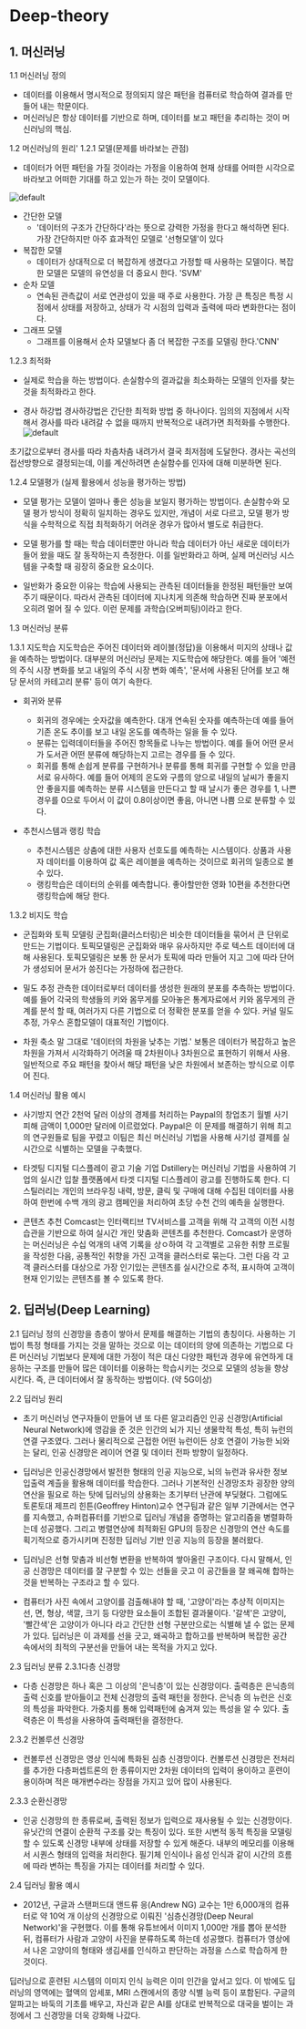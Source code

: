 # Deep-theory
## 1. 머신러닝

1.1 머신러닝 정의
- 데이터를 이용해서 명시적으로 정의되지 않은 패턴을 컴퓨터로 학습하여 결과를 만들어 내는 학문이다.
- 머신러닝은 항상 데이터를 기반으로 하며, 데이터를 보고 패턴을 추리하는 것이 머신러닝의 핵심.

1.2 머신러닝의 원리'
1.2.1 모델(문제를 바라보는 관점)
- 데이터가 어떤 패턴을 가질 것이라는 가정을 이용하여 현재 상태를 어떠한 시각으로 바라보고 어떠한 기대를 하고 있는가 하는 것이 모델이다.

![default](https://user-images.githubusercontent.com/40047360/43994469-2737733c-9dd8-11e8-981e-4f80c99a7f19.png)

* 간단한 모델
  * '데이터의 구조가 간단하다'라는 뜻으로 강력한 가정을 한다고 해석하면 된다. 가장 간단하지만 아주 효과적인 모델로 '선형모델'이 있다
* 복잡한 모델
  * 데이터가 상대적으로 더 복잡하게 생겼다고 가정할 때 사용하는 모델이다. 복잡한 모델은 모델의 유연성을 더 중요시 한다. 'SVM'
* 순차 모델
  * 연속된 관측값이 서로 연관성이 있을 때 주로 사용한다. 가장 큰 특징은 특정 시점에서 상태를 저장하고, 상태가 각 시점의 입력과 출력에 따라 
    변화한다는 점이다.
* 그래프 모델
  * 그래프를 이용해서 순차 모델보다 좀 더 복잡한 구조를 모델링 한다.'CNN'


1.2.3 최적화
- 실제로 학습을 하는 방법이다. 손실함수의 결과값을 최소화하는 모델의 인자를 찾는 것을 최적화라고 한다.

* 경사 하강법
경사하강법은 간단한 최적화 방법 중 하나이다. 임의의 지점에서 시작해서 경사를 따라 내려갈 수 없을 때까지 반복적으로 내려가면 최적화를 수행한다.
![default](https://user-images.githubusercontent.com/40047360/43995070-96556468-9de2-11e8-84c8-27f3e73b5ae9.png)

초기값으로부터 경사를 따라 차츰차츰 내려가서 결국 최저점에 도달한다. 경사는 곡선의 접선방향으로 결정되는데, 이를 계산하려면 손실함수를 인자에 대해 미분하면 된다.

1.2.4 모델평가 (실제 활용에서 성능을 평가하는 방법)
- 모델 평가는 모델이 얼마나 좋은 성능을 보일지 평가하는 방법이다. 손실함수와 모델 평가 방식이 정확히 일치하는 경우도 있지만, 개념이 서로 다르고, 
  모델 평가 방식을 수학적으로 직접 최적화하기 어려운 경우가 많아서 별도로 취급한다.

- 모델 평가를 할 때는 학습 데이터뿐만 아니라 학습 데이터가 아닌 새로운 데이터가 들어 왔을 때도 잘 동작하는지 측정한다. 이를 일반화라고 하며, 실제 
  머신러닝 시스템을 구축할 때 굉장히 중요한 요소이다.

 - 일반화가 중요한 이유는 학습에 사용되는 관측된 데이터들을 한정된 패턴들만 보여주기 때문이다. 따라서 관측된 데이터에 지나치게 의존해 학습하면 진짜 
   분포에서 오히려 멀어 질 수 있다. 이런 문제를 과학습(오버피팅)이라고 한다.

1.3 머신러닝 분류

1.3.1 지도학습
지도학습은 주어진 데이터와 레이블(정답)을 이용해서 미지의 상태나 값을 예측하는 방법이다. 대부분의 머신러닝 문제는 지도학습에 해당한다. 
예를 들어 '예전의 주식 시장 변화를 보고 내일의 주식 시장 변화 예측', '문서에 사용된 단어를 보고 해당 문서의 카테고리 분류' 등이 여기 속한다.

* 회귀와 분류
  * 회귀의 경우에는 숫자값을 예측한다. 대개 연속된 숫자를 예측하는데 예를 들어 기존 온도 추이를 보고 내일 온도를 예측하는 일을 들 수 있다.
  * 분류는 입력데이터들을 주어진 항목들로 나누는 방법이다. 예를 들어 어떤 문서가 도서관 어떤 분류에 해당하는지 고르는 경우를 들 수 있다.
  * 회귀를 통해 손쉽게 분류를 구현하거나 분류를 통해 회귀를 구현할 수 있을 만큼 서로 유사하다. 예를 들어 어제의 온도와 구름의 양으로 내일의 날씨가 
    좋을지 안 좋을지를 예측하는 분류 시스템을 만든다고 할 때 날시가 좋은 경우를 1, 나쁜 경우를 0으로 두어서 이 값이 0.8이상이면 좋음, 아니면 나쁨
    으로 분류할 수 있다.

* 추천시스템과 랭킹 학습
  * 추천시스템은 상춤에 대한 사용자 선호도를 예측하는 시스템이다. 상품과 사용자 데이터를 이용하여 값 혹은 레이블을 예측하는 것이므로 회귀의 
     일종으로 볼 수 있다.
  * 랭킹학습은 데이터의 순위를 예측합니다. 좋아할만한 영화 10편을 추천한다면 랭킹학습에 해당 한다.

1.3.2 비지도 학습
* 군집화와 토픽 모델링
군집화(클러스터링)은 비슷한 데이터들을 묶어서 큰 단위로 만드는 기법이다. 
토픽모델링은 군집화와 매우 유사하지만 주로 텍스트 데이터에 대해 사용된다. 토픽모델링은 보통 한 문서가 토픽에 따라 만들어 지고 그에 따라 단어가 생성되어 문서가 씅진다는 가정하에 접근한다.

* 밀도 추정
관측한 데이터로부터 데이터를 생성한 원래의 분포를 추측하는 방법이다. 예를 들어 각국의 학생들의 키와 몸무게를 모아놓은 통계자료에서 키와 몸무게의 관계를 분석 할 때, 여러가지 다른 기법으로 더 정확한 분포를 얻을 수 있다. 커널 밀도 추정, 가우스 혼합모델이 대표적인 기법이다.

* 차원 축소
말 그대로 '데이터의 차원을 낮추는 기법.' 보통은 데이터가 복잡하고 높은 차원을 가져서 시각화하기 어려울 때 2차원이나 3차원으로 표현하기 위해서 사용. 일반적으로 주요 패턴을 찾아서 해당 패턴을 낮은 차원에서 보존하는 방식으로 이루어 진다.

1.4 머신러닝 활용 예시

* 사기방지
연간 2천억 달러 이상의 경제를 처리하는 Paypal의 창업초기 월별 사기 피해 금액이 1,000만 달러에 이르렀었다. Paypal은 이 문제를 해결하기 위해 최고의 연구원들로 팀을 꾸렸고 이팀은 최신 머신러닝 기법을 사용해 사기성 결제를 실시간으로 식별하는 모델을 구축했다.

* 타겟팅 디지털 디스플레이
광고 기술 기업 Dstillery는 머신러닝 기법을 사용하여 기업의 실시간 입찰 플랫폼에서 타겟 디지털 디스플레이 광고를 진행하도록 한다. 디스틸러리는 개인의 브라우징 내력, 방문, 클릭 및 구매에 대해 수집된 데이터를 사용하여 한번에 수백 개의 광고 캠페인을 처리하여 초당 수천 건의 예측을 실행한다.

* 콘텐츠 추천
Comcast는 인터랙티브 TV서비스를 고객을 위해 각 고객의 이전 시청 습관을 기반으로 하여 실시간 개인 맞춤화 콘텐츠를 추천한다. Comcast가 운영하는 머신러닝은 수십 억개의 내역 기록을 상ㅇ하여 각 고객별로 고유한 취향 프로필을 작성한 다음, 공통적인 취향을 가진 고객을 클러스터로 묶는다. 그런 다음 각 고객 클러스터를 대상으로 가장 인기있는 콘텐츠를 실시간으로 추적, 표시하여 고객이 현재 인기있는 콘텐츠를 볼 수 있도록 한다.

## 2. 딥러닝(Deep Learning)
2.1 딥러닝 정의 
신경망을 층층이 쌓아서 문제를 해결하는 기법의 총칭이다. 사용하는 기법이 특정 형태를 가지는 것을 말하는 것으로 이는 데이터의 양에 의존하는 기법으로 
다른 머신러닝 기법보다 문제에 대한 가정이 적은 대신 다양한 패턴과 경우에 유연하게 대응하는 구조를 만들어 많은 데이터를 이용하는 학습시키는 것으로 
모델의 성능을 향상 시킨다. 즉, 큰 데이터에서 잘 동작하는 방법이다. (약 5G이상)

2.2 딥러닝 원리
- 초기 머신러닝 연구자들이 만들어 낸 또 다른 알고리즘인 인공 신경망(Artificial Neural Network)에 영감을 준 것은 인간의 뇌가 지닌 생물학적 특성, 
  특히 뉴런의 연결 구조였다. 그러나 물리적으로 근접한 어떤 뉴런이든 상호 연결이 가능한 뇌와는 달리, 인공 신경망은 레이어 연결 및 데이터 전파 방향이 
  일정하다.

- 딥러닝은 인공신경망에서 발전한 형태의 인공 지능으로, 뇌의 뉴런과 유사한 정보 입출력 계츨을 활용해 데이터를 학습한다. 그러나 기본적인 신경망조차 
  굉장한 양의 연산을 필요로 하는 탓에 딥러닝의 상용화는 초기부터 난관에 부딪혔다. 그럼에도 토론토대 제프리 힌튼(Geoffrey Hinton)교수 연구팀과 같은 
  일부 기관에서는 연구를 지속했고, 슈퍼컴퓨터를 기반으로 딥러닝 개념을 증명하는 알고리즘을 병렬화하는데 성공했다. 그리고 병렬연상에 최적화된 GPU의 
  등장은 신경망의 연산 속도를 획기적으로 증가시키며 진정한 딥러닝 기반 인공 지능의 등장을 불러왔다.

- 딥러닝은 선형 맞춤과 비선형 변환을 반복하여 쌓아올린 구조이다. 다시 말해서, 인공 신경망은 데이터를 잘 구분할 수 있는 선들을 긋고 이 공간들을 
  잘 왜곡해 합하는 것을 반복하는 구조라고 할 수 있다.

- 컴퓨터가 사진 속에서 고양이를 검출해내야 할 때, '고양이'라는 추상적 이미지는 선, 면, 형상, 색깔, 크기 등 다양한 요소들이 조합된 결과물이다. 
  '갈색'은 고양이, '빨간색'은 고양이가 아니다 라고 간단한 선형 구분만으로는 식별해 낼 수 없는 문제가 있다. 딥러닝은 이 과제를 선을 긋고, 
  왜곡하고 합하고를 반복하며 복잡한 공간 속에서의 최적의 구분선을 만들어 내는 목적을 가지고 있다.

2.3 딥러닝 분류
2.3.1다층 신경망
 - 다층 신경망은 하나 혹은 그 이상의 '은닉층'이 있는 신경망이다. 출력층은 은닉층의 출력 신호를 받아들이고 전체 신경망의 출력 패턴을 정한다. 
   은닉층 의 뉴런은 신호의 특성을 파악한다. 가중치를 통해 입력패턴에 숨겨져 있는 특성을 알 수 있다. 출력층은 이 특성을 사용하여 출력패턴을 
   결정한다.

2.3.2 컨볼루션 신경망
- 컨볼루션 신경망은 영상 인식에 특화된 심층 신경망이다. 컨볼루션 신경망은 전처리를 추가한 다층퍼셉트론의 한 종류이지만 2차원 데이터의 입력이 
  용이하고 훈련이 용이하며 적은 매개변수라는 장점을 가지고 있어 많이 사용된다.

2.3.3 순환신경망
- 인공 신경망의 한 종류로써, 출력된 정보가 입력으로 재사용될 수 있는 신경망이다. 유닛간의 연결이 순환적 구조를 갖는 특징이 있다. 또한 시변적 동적 
  특징을 모델링할 수 있도록 신경망 내부에 상태를 저장할 수 있게 해준다. 내부의 메모리를 이용해서 시퀀스 형태의 입력을 처리한다. 필기체 인식이나 
  음성 인식과 같이 시간의 흐름에 따라 변하는 특징을 가지는 데이터를 처리할 수 있다.

2.4 딥러닝 활용 예시
- 2012년, 구글과 스탠퍼드대 앤드류 응(Andrew NG) 교수는 1만 6,000개의 컴퓨터로 약 10억 개 이상의 신경망으로 이뤄진 
  '심층신경망(Deep Neural Network)'을 구현했다. 이를 통해 유튜브에서 이미지 1,000만 개를 뽑아 분석한 뒤, 컴퓨터가 사람과 고양이 사진을 
  분류하도록 하는데 성공했다. 컴퓨터가 영상에서 나온 고양이의 형태와 생김새를 인식하고 판단하는 과정을 스스로 학습하게 한 것이다.

딥러닝으로 훈련된 시스템의 이미지 인식 능력은 이미 인간을 앞서고 있다. 이 밖에도 딥러닝의 영역에는 혈액의 암세포, MRI 스캔에서의 종양 식별 능력 등이 포함된다. 구글의 알파고는 바둑의 기초를 배우고, 자신과 같은 AI를 상대로 반복적으로 대국을 벌이는 과정에서 그 신경망을 더욱 강화해 나갔다.
